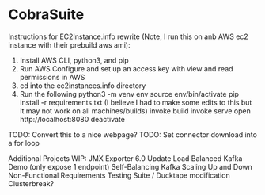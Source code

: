 # CobraSuite

Instructions for EC2Instance.info rewrite (Note, I run this on anb AWS ec2 instance with their prebuild aws ami):
1. Install AWS CLI, python3, and pip
2. Run AWS Configure and set up an access key with view and read permissions in AWS
3. cd into the ec2instances.info directory
4. Run the following
python3 -m venv env
source env/bin/activate
pip install -r requirements.txt (I believe I had to make some edits to this but it may not work on all machines/builds)
invoke build
invoke serve
open http://localhost:8080
deactivate




TODO: Convert this to a nice webpage?
TODO: Set connector download into a for loop

Additional Projects WIP:
JMX Exporter 6.0 Update
Load Balanced Kafka Demo (only expose 1 endpoint)
Self-Balancing Kafka Scaling Up and Down
Non-Functional Requirements Testing Suite / Ducktape modification
Clusterbreak?
